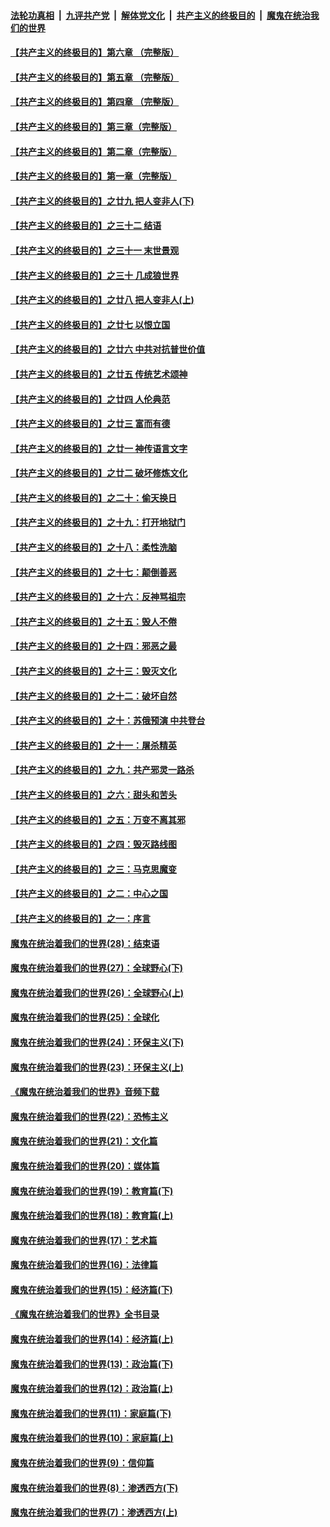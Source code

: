 ####  [法轮功真相](../../../../basic/blob/master/README.md?t=06050931) &nbsp;|&nbsp; [九评共产党](../../../../9ping.md/blob/master/README.md?t=06050931) &nbsp;|&nbsp; [解体党文化](../../../../jtdwh.md/blob/master/README.md?t=06050931)  &nbsp;|&nbsp; [共产主义的终极目的](../../../../gczydzjmd.md/blob/master/README.md?t=06050931) &nbsp;|&nbsp; [魔鬼在统治我们的世界](../../../../mgztzwmdsj.md/blob/master/README.md?t=06050931) 

#### [【共产主义的终极目的】第六章 （完整版）](../pages/nsc422/n11428913.md?t=06050931) 

#### [【共产主义的终极目的】第五章 （完整版）](../pages/nsc422/n11428912.md?t=06050931) 

#### [【共产主义的终极目的】第四章 （完整版）](../pages/nsc422/n11428907.md?t=06050931) 

#### [【共产主义的终极目的】第三章（完整版）](../pages/nsc422/n11428848.md?t=06050931) 

#### [【共产主义的终极目的】第二章（完整版）](../pages/nsc422/n11428831.md?t=06050931) 

#### [【共产主义的终极目的】第一章（完整版）](../pages/nsc422/n11417651.md?t=06050931) 

#### [【共产主义的终极目的】之廿九 把人变非人(下)](../pages/nsc422/n11344140.md?t=06050931) 

#### [【共产主义的终极目的】之三十二 结语](../pages/nsc422/n11360535.md?t=06050931) 

#### [【共产主义的终极目的】之三十一 末世景观](../pages/nsc422/n11351129.md?t=06050931) 

#### [【共产主义的终极目的】之三十 几成狼世界](../pages/nsc422/n11348280.md?t=06050931) 

#### [【共产主义的终极目的】之廿八 把人变非人(上)](../pages/nsc422/n11340492.md?t=06050931) 

#### [【共产主义的终极目的】之廿七 以恨立国](../pages/nsc422/n11336944.md?t=06050931) 

#### [【共产主义的终极目的】之廿六 中共对抗普世价值](../pages/nsc422/n11324785.md?t=06050931) 

#### [【共产主义的终极目的】之廿五 传统艺术颂神](../pages/nsc422/n11296396.md?t=06050931) 

#### [【共产主义的终极目的】之廿四 人伦典范](../pages/nsc422/n11296397.md?t=06050931) 

#### [【共产主义的终极目的】之廿三 富而有德](../pages/nsc422/n11283598.md?t=06050931) 

#### [【共产主义的终极目的】之廿一 神传语言文字](../pages/nsc422/n11263265.md?t=06050931) 

#### [【共产主义的终极目的】之廿二 破坏修炼文化](../pages/nsc422/n11245728.md?t=06050931) 

#### [【共产主义的终极目的】之二十：偷天换日](../pages/nsc422/n11238846.md?t=06050931) 

#### [【共产主义的终极目的】之十九：打开地狱门](../pages/nsc422/n11206376.md?t=06050931) 

#### [【共产主义的终极目的】之十八：柔性洗脑](../pages/nsc422/n11199994.md?t=06050931) 

#### [【共产主义的终极目的】之十七：颠倒善恶](../pages/nsc422/n11179782.md?t=06050931) 

#### [【共产主义的终极目的】之十六：反神骂祖宗](../pages/nsc422/n11166798.md?t=06050931) 

#### [【共产主义的终极目的】之十五：毁人不倦](../pages/nsc422/n11166792.md?t=06050931) 

#### [【共产主义的终极目的】之十四：邪恶之最](../pages/nsc422/n11150249.md?t=06050931) 

#### [【共产主义的终极目的】之十三：毁灭文化](../pages/nsc422/n11135227.md?t=06050931) 

#### [【共产主义的终极目的】之十二：破坏自然](../pages/nsc422/n11135214.md?t=06050931) 

#### [【共产主义的终极目的】之十：苏俄预演 中共登台](../pages/nsc422/n11118424.md?t=06050931) 

#### [【共产主义的终极目的】之十一：屠杀精英](../pages/nsc422/n11118442.md?t=06050931) 

#### [【共产主义的终极目的】之九：共产邪灵一路杀](../pages/nsc422/n11114139.md?t=06050931) 

#### [【共产主义的终极目的】之六：甜头和苦头](../pages/nsc422/n11096971.md?t=06050931) 

#### [【共产主义的终极目的】之五：万变不离其邪](../pages/nsc422/n11091285.md?t=06050931) 

#### [【共产主义的终极目的】之四：毁灭路线图](../pages/nsc422/n11086284.md?t=06050931) 

#### [【共产主义的终极目的】之三：马克思魔变](../pages/nsc422/n11061941.md?t=06050931) 

#### [【共产主义的终极目的】之二：中心之国](../pages/nsc422/n11047728.md?t=06050931) 

#### [【共产主义的终极目的】之一：序言](../pages/nsc422/n11086077.md?t=06050931) 

#### [魔鬼在统治着我们的世界(28)：结束语](../pages/nsc422/n10936246.md?t=06050931) 

#### [魔鬼在统治着我们的世界(27)：全球野心(下)](../pages/nsc422/n10928319.md?t=06050931) 

#### [魔鬼在统治着我们的世界(26)：全球野心(上)](../pages/nsc422/n10900318.md?t=06050931) 

#### [魔鬼在统治着我们的世界(25)：全球化](../pages/nsc422/n10788205.md?t=06050931) 

#### [魔鬼在统治着我们的世界(24)：环保主义(下)](../pages/nsc422/n10695307.md?t=06050931) 

#### [魔鬼在统治着我们的世界(23)：环保主义(上)](../pages/nsc422/n10688613.md?t=06050931) 

#### [《魔鬼在统治着我们的世界》音频下载](../pages/nsc422/n10635553.md?t=06050931) 

#### [魔鬼在统治着我们的世界(22)：恐怖主义](../pages/nsc422/n10614727.md?t=06050931) 

#### [魔鬼在统治着我们的世界(21)：文化篇](../pages/nsc422/n10597706.md?t=06050931) 

#### [魔鬼在统治着我们的世界(20)：媒体篇](../pages/nsc422/n10586579.md?t=06050931) 

#### [魔鬼在统治着我们的世界(19)：教育篇(下)](../pages/nsc422/n10564808.md?t=06050931) 

#### [魔鬼在统治着我们的世界(18)：教育篇(上)](../pages/nsc422/n10526970.md?t=06050931) 

#### [魔鬼在统治着我们的世界(17)：艺术篇](../pages/nsc422/n10499093.md?t=06050931) 

#### [魔鬼在统治着我们的世界(16)：法律篇](../pages/nsc422/n10485969.md?t=06050931) 

#### [魔鬼在统治着我们的世界(15)：经济篇(下)](../pages/nsc422/n10469975.md?t=06050931) 

#### [《魔鬼在统治着我们的世界》全书目录](../pages/nsc422/n10464261.md?t=06050931) 

#### [魔鬼在统治着我们的世界(14)：经济篇(上)](../pages/nsc422/n10457370.md?t=06050931) 

#### [魔鬼在统治着我们的世界(13)：政治篇(下)](../pages/nsc422/n10448270.md?t=06050931) 

#### [魔鬼在统治着我们的世界(12)：政治篇(上)](../pages/nsc422/n10444576.md?t=06050931) 

#### [魔鬼在统治着我们的世界(11)：家庭篇(下)](../pages/nsc422/n10440961.md?t=06050931) 

#### [魔鬼在统治着我们的世界(10)：家庭篇(上)](../pages/nsc422/n10435448.md?t=06050931) 

#### [魔鬼在统治着我们的世界(9)：信仰篇](../pages/nsc422/n10432159.md?t=06050931) 

#### [魔鬼在统治着我们的世界(8)：渗透西方(下)](../pages/nsc422/n10429603.md?t=06050931) 

#### [魔鬼在统治着我们的世界(7)：渗透西方(上)](../pages/nsc422/n10426013.md?t=06050931) 

